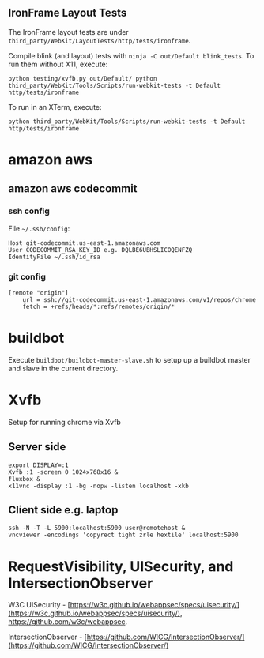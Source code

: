 ## IronFrame Layout Tests
The IronFrame layout tests are under `third_party/WebKit/LayoutTests/http/tests/ironframe`.

Compile blink (and layout) tests with `ninja -C out/Default blink_tests`.
To run them without X11, execute:
```
python testing/xvfb.py out/Default/ python third_party/WebKit/Tools/Scripts/run-webkit-tests -t Default http/tests/ironframe
```

To run in an XTerm, execute:
```
python third_party/WebKit/Tools/Scripts/run-webkit-tests -t Default http/tests/ironframe
```


# amazon aws
## amazon aws codecommit

### ssh config
File `~/.ssh/config`:
```
Host git-codecommit.us-east-1.amazonaws.com
User CODECOMMIT_RSA_KEY_ID e.g. DQLBE6UBHSLICOQENFZQ
IdentityFile ~/.ssh/id_rsa
```
### git config
```
[remote "origin"]
    url = ssh://git-codecommit.us-east-1.amazonaws.com/v1/repos/chrome
    fetch = +refs/heads/*:refs/remotes/origin/*
```

# buildbot
Execute `buildbot/buildbot-master-slave.sh` to setup up a buildbot master and slave in the current directory.

# Xvfb
Setup for running chrome via Xvfb
## Server side
```
export DISPLAY=:1
Xvfb :1 -screen 0 1024x768x16 &
fluxbox &
x11vnc -display :1 -bg -nopw -listen localhost -xkb
```

## Client side e.g. laptop
```
ssh -N -T -L 5900:localhost:5900 user@remotehost &
vncviewer -encodings 'copyrect tight zrle hextile' localhost:5900
```

# RequestVisibility, UISecurity, and IntersectionObserver
W3C UISecurity - [https://w3c.github.io/webappsec/specs/uisecurity/](https://w3c.github.io/webappsec/specs/uisecurity/), https://github.com/w3c/webappsec.

IntersectionObserver - [https://github.com/WICG/IntersectionObserver/](https://github.com/WICG/IntersectionObserver/)
